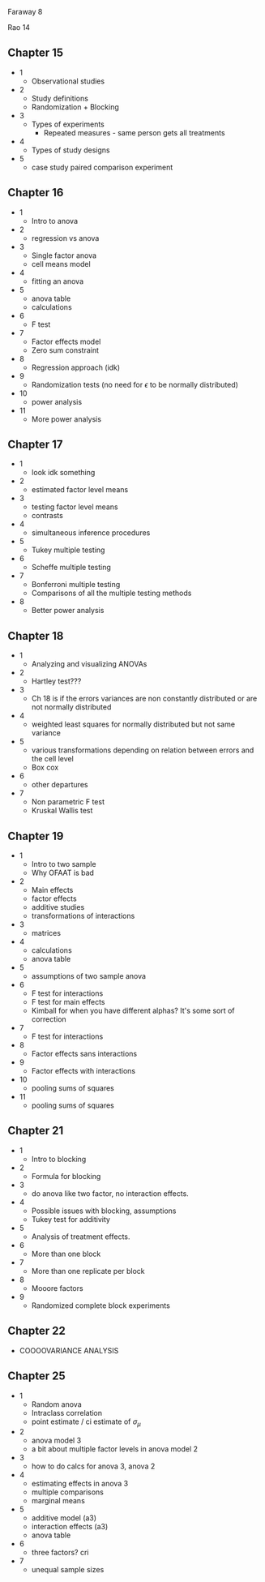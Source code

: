 Faraway 8

Rao 14

Chapter 15
----------

 - 1
   - Observational studies
 - 2
   - Study definitions
   - Randomization + Blocking
 - 3
   - Types of experiments
     - Repeated measures - same person gets all treatments
 - 4
   - Types of study designs
 - 5
   - case study paired comparison experiment

Chapter 16
----------

 - 1
   - Intro to anova
 - 2
   - regression vs anova
 - 3
   - Single factor anova
   - cell means model
 - 4
   - fitting an anova
 - 5
   - anova table
   - calculations
 - 6
   - F test
 - 7
   - Factor effects model
   - Zero sum constraint
 - 8
   - Regression approach (idk)
 - 9
   - Randomization tests (no need for $\epsilon$ to be normally distributed)
 - 10
   - power analysis
 - 11
   - More power analysis

Chapter 17
----------

 - 1
   - look idk something
 - 2
   - estimated factor level means
 - 3
   - testing factor level means
   - contrasts
 - 4
   - simultaneous inference procedures
 - 5
   - Tukey multiple testing
 - 6
   - Scheffe multiple testing
 - 7
   - Bonferroni multiple testing
   - Comparisons of all the multiple testing methods
 - 8
   - Better power analysis

Chapter 18
----------

 - 1
   - Analyzing and visualizing ANOVAs
 - 2
   - Hartley test???
 - 3
   - Ch 18 is if the errors variances are non constantly distributed or are not normally distributed 
 - 4
   - weighted least squares for normally distributed but not same variance
 - 5
   - various transformations depending on relation between errors and the cell level
   - Box cox
 - 6
   - other departures
 - 7
   - Non parametric F test
   - Kruskal Wallis test


Chapter 19
----------

 - 1
   - Intro to two sample
   - Why OFAAT is bad
 - 2
   - Main effects
   - factor effects
   - additive studies
   - transformations of interactions
 - 3
   - matrices
 - 4
   - calculations
   - anova table
 - 5
   - assumptions of two sample anova
 - 6
   - F test for interactions
   - F test for main effects
   - Kimball for when you have different alphas? It's some sort of correction
 - 7
   - F test for interactions
 - 8
   - Factor effects sans interactions
 - 9
   - Factor effects with interactions
 - 10
   - pooling sums of squares
 - 11
   - pooling sums of squares

Chapter 21
----------

 - 1
   - Intro to blocking
 - 2
   - Formula for blocking
 - 3
   - do anova like two factor, no interaction effects.
 - 4
   - Possible issues with blocking, assumptions
   - Tukey test for additivity
 - 5
   - Analysis of treatment effects.
 - 6
   - More than one block
 - 7
   - More than one replicate per block
 - 8
   - Mooore factors
 - 9
   - Randomized complete block experiments

Chapter 22
----------

 - COOOOVARIANCE ANALYSIS

Chapter 25
----------

 - 1
   - Random anova
   - Intraclass correlation
   - point estimate / ci estimate of $\sigma_{\mu}$
 - 2
   - anova model 3 
   - a bit about multiple factor levels in anova model 2
 - 3
   - how to do calcs for anova 3, anova 2
 - 4
   - estimating effects in anova 3
   - multiple comparisons
   - marginal means
 - 5
   - additive model (a3)
   - interaction effects (a3)
   - anova table
 - 6
   - three factors? cri
 - 7
   - unequal sample sizes
